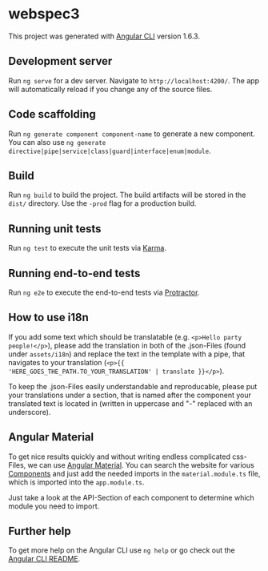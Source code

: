 # webspec3

This project was generated with [Angular CLI](https://github.com/angular/angular-cli) version 1.6.3.

## Development server

Run `ng serve` for a dev server. Navigate to `http://localhost:4200/`. The app will automatically reload if you change any of the source files.

## Code scaffolding

Run `ng generate component component-name` to generate a new component. You can also use `ng generate directive|pipe|service|class|guard|interface|enum|module`.

## Build

Run `ng build` to build the project. The build artifacts will be stored in the `dist/` directory. Use the `-prod` flag for a production build.

## Running unit tests

Run `ng test` to execute the unit tests via [Karma](https://karma-runner.github.io).

## Running end-to-end tests

Run `ng e2e` to execute the end-to-end tests via [Protractor](http://www.protractortest.org/).

## How to use i18n

If you add some text which should be translatable (e.g. `<p>Hello party people!</p>`), please add the translation in both of the .json-Files (found under `assets/i18n`) and replace the text in the template with a pipe, that navigates to your translation (`<p>{{ 'HERE_GOES_THE_PATH.TO_YOUR_TRANSLATION' | translate }}</p>`). 

To keep the .json-Files easily understandable and reproducable, please put your translations under a section, that is named after the component your translated text is located in (written in uppercase and "-" replaced with an underscore).

## Angular Material

To get nice results quickly and without writing endless complicated css-Files, we can use [Angular Material](https://material.angular.io/). You can search the website for various [Components](https://material.angular.io/components/categories) and just add the needed imports in the `material.module.ts` file, which is imported into the `app.module.ts`.

Just take a look at the API-Section of each component to determine which module you need to import.

## Further help

To get more help on the Angular CLI use `ng help` or go check out the [Angular CLI README](https://github.com/angular/angular-cli/blob/master/README.md).
